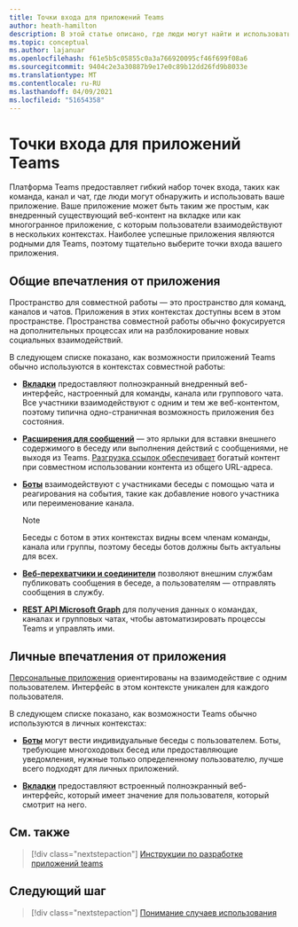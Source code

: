```yaml
---
title: Точки входа для приложений Teams
author: heath-hamilton
description: В этой статье описано, где люди могут найти и использовать ваше приложение в Teams.
ms.topic: conceptual
ms.author: lajanuar
ms.openlocfilehash: f61e5b5c05855c0a3a766920095cf46f699f08a6
ms.sourcegitcommit: 9404c2e3a30887b9e17e0c89b12dd26fd9b8033e
ms.translationtype: MT
ms.contentlocale: ru-RU
ms.lasthandoff: 04/09/2021
ms.locfileid: "51654358"
---
```

# <a name="entry-points-for-teams-apps"></a>Точки входа для приложений Teams

Платформа Teams предоставляет гибкий набор точек входа, таких как команда, канал и чат, где люди могут обнаружить и использовать ваше приложение. Ваше приложение может быть таким же простым, как внедренный существующий веб-контент на вкладке или как многогранное приложение, с которым пользователи взаимодействуют в нескольких контекстах.
Наиболее успешные приложения являются родными для Teams, поэтому тщательно выберите точки входа вашего приложения.

## <a name="shared-app-experiences"></a>Общие впечатления от приложения

Пространство для совместной работы — это пространство для команд, каналов и чатов. Приложения в этих контекстах доступны всем в этом пространстве. Пространства совместной работы обычно фокусируется на дополнительных процессах или на разблокирование новых социальных взаимодействий.

В следующем списке показано, как возможности приложений Teams обычно используются в контекстах совместной работы:

* [**Вкладки**](~/tabs/what-are-tabs.md) предоставляют полноэкранный внедренный веб-интерфейс, настроенный для команды, канала или группового чата. Все участники взаимодействуют с одним и тем же веб-контентом, поэтому типична одно-страничная возможность приложения без состояния.

* [**Расширения для сообщений**](~/messaging-extensions/what-are-messaging-extensions.md) — это ярлыки для вставки внешнего содержимого в беседу или выполнения действий с сообщениями, не выходя из Teams. [Разгрузка ссылок обеспечивает](~/messaging-extensions/how-to/link-unfurling.md) богатый контент при совместном использовании контента из общего URL-адреса.

* [**Боты**](~/bots/what-are-bots.md) взаимодействуют с участниками беседы с помощью чата и реагирования на события, такие как добавление нового участника или переименование канала. 
   > [!NOTE]
   > Беседы с ботом в этих контекстах видны всем членам команды, канала или группы, поэтому беседы ботов должны быть актуальны для всех.

* [**Веб-перехватчики и соединители**](~/webhooks-and-connectors/what-are-webhooks-and-connectors.md) позволяют внешним службам публиковать сообщения в беседе, а пользователям — отправлять сообщения в службу.

* [**REST API Microsoft Graph**](https://docs.microsoft.com/graph/teams-concept-overview) для получения данных о командах, каналах и групповых чатах, чтобы автоматизировать процессы Teams и управлять ими.

## <a name="personal-app-experiences"></a>Личные впечатления от приложения

[Персональные приложения](../concepts/design/personal-apps.md) ориентированы на взаимодействие с одним пользователем. Интерфейс в этом контексте уникален для каждого пользователя.

В следующем списке показано, как возможности Teams обычно используются в личных контекстах:

* [**Боты**](~/bots/what-are-bots.md) могут вести индивидуальные беседы с пользователем. Боты, требующие многоходовых бесед или предоставляющие уведомления, нужные только определенному пользователю, лучше всего подходят для личных приложений.

* [**Вкладки**](~/tabs/what-are-tabs.md) предоставляют встроенный полноэкранный веб-интерфейс, который имеет значение для пользователя, который смотрит на него.

## <a name="see-also"></a>См. также

> [!div class="nextstepaction"]
> [Инструкции по разработке приложений teams](../concepts/design/design-teams-app-overview.md)

## <a name="next-step"></a>Следующий шаг

> [!div class="nextstepaction"]
> [Понимание случаев использования](../concepts/design/understand-use-cases.md)
